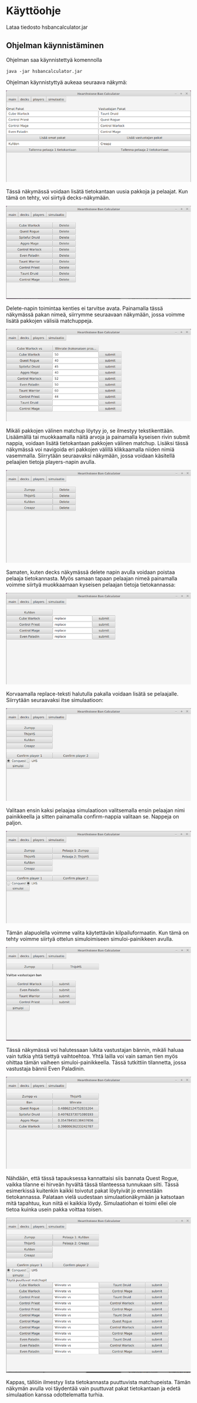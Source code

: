 # Käyttöohje
Lataa tiedosto hsbancalculator.jar
## Ohjelman käynnistäminen
Ohjelman saa käynnistettyä komennolla
```
java -jar hsbancalculator.jar
```
Ohjelman käynnistyttyä aukeaa seuraava näkymä:

<img src="https://raw.githubusercontent.com/AnttiLammi/otm-harjoitustyo/master/dokumentaatio/kuvat/hsbancalculator_ohje_1.png">

Tässä näkymässä voidaan lisätä tietokantaan uusia pakkoja ja pelaajat. Kun tämä on tehty, voi siirtyä decks-näkymään.

<img src="https://raw.githubusercontent.com/AnttiLammi/otm-harjoitustyo/master/dokumentaatio/kuvat/hsbancalculator_ohje_2.png">

Delete-napin toimintaa kenties ei tarvitse avata. Painamalla tässä näkymässä pakan nimeä, siirrymme seuraavaan näkymään, jossa voimme lisätä pakkojen välisiä matchuppeja.

<img src="https://raw.githubusercontent.com/AnttiLammi/otm-harjoitustyo/master/dokumentaatio/kuvat/hsbancalculator_ohje_3.png">

Mikäli pakkojen välinen matchup löytyy jo, se ilmestyy tekstikenttään. Lisäämällä tai muokkaamalla näitä arvoja ja painamalla kyseisen rivin submit nappia, voidaan lisätä tietokantaan pakkojen välinen matchup. Lisäksi tässä näkymässä voi navigoida eri pakkojen välillä klikkaamalla niiden nimiä vasemmalla. Siirrytään seuraavaksi näkymään, jossa voidaan käsitellä pelaajien tietoja players-napin avulla.

<img src="https://raw.githubusercontent.com/AnttiLammi/otm-harjoitustyo/master/dokumentaatio/kuvat/hsbancalculator_ohje_4.png">

Samaten, kuten decks näkymässä delete napin avulla voidaan poistaa pelaaja tietokannasta. Myös samaan tapaan pelaajan nimeä painamalla voimme siirtyä muokkaamaan kyseisen pelaajan tietoja tietokannassa: 

<img src="https://raw.githubusercontent.com/AnttiLammi/otm-harjoitustyo/master/dokumentaatio/kuvat/hsbancalculator_ohje_5.png">

Korvaamalla replace-teksti halutulla pakalla voidaan lisätä se pelaajalle. Siirrytään seuraavaksi itse simulaatioon: 

<img src="https://raw.githubusercontent.com/AnttiLammi/otm-harjoitustyo/master/dokumentaatio/kuvat/hsbancalculator_ohje_6.png">

Valitaan ensin kaksi pelaajaa simulaatioon valitsemalla ensin pelaajan nimi painikkeella ja sitten painamalla confirm-nappia valitaan se. Nappeja on paljon.

<img src="https://raw.githubusercontent.com/AnttiLammi/otm-harjoitustyo/master/dokumentaatio/kuvat/hsbancalculator_ohje_7.png">

Tämän alapuolella voimme valita käytettävän kilpailuformaatin. Kun tämä on tehty voimme siirtyä ottelun simuloimiseen simuloi-painikkeen avulla.

<img src="https://raw.githubusercontent.com/AnttiLammi/otm-harjoitustyo/master/dokumentaatio/kuvat/hsbancalculator_ohje_8.png">

Tässä näkymässä voi halutessaan lukita vastustajan bännin, mikäli haluaa vain tutkia yhtä tiettyä vaihtoehtoa. Yhtä lailla voi vain saman tien myös ohittaa tämän vaiheen simuloi-painikkeella. Tässä tutkittiin tilannetta, jossa vastustaja bännii Even Paladinin.

<img src="https://raw.githubusercontent.com/AnttiLammi/otm-harjoitustyo/master/dokumentaatio/kuvat/hsbancalculator_ohje_9.png">

Nähdään, että tässä tapauksessa kannattaisi siis bannata Quest Rogue, vaikka tilanne ei hirveän hyvältä tässä tilanteessa tunnukaan silti. Tässä esimerkissä kuitenkin kaikki toivotut pakat löytyivät jo ennestään tietokannassa. Palataan vielä uudestaan simulaationäkymään ja katsotaan mitä tapahtuu, kun niitä ei kaikkia löydy. Simulaatiohan ei toimi ellei ole tietoa kuinka usein pakka voittaa toisen.

<img src="https://raw.githubusercontent.com/AnttiLammi/otm-harjoitustyo/master/dokumentaatio/kuvat/hsbancalculator_ohje_10.png">

Kappas, tällöin ilmestyy lista tietokannasta puuttuvista matchupeista. Tämän näkymän avulla voi täydentää vain puuttuvat pakat tietokantaan ja edetä simulaation kanssa odottelematta turhia. 
